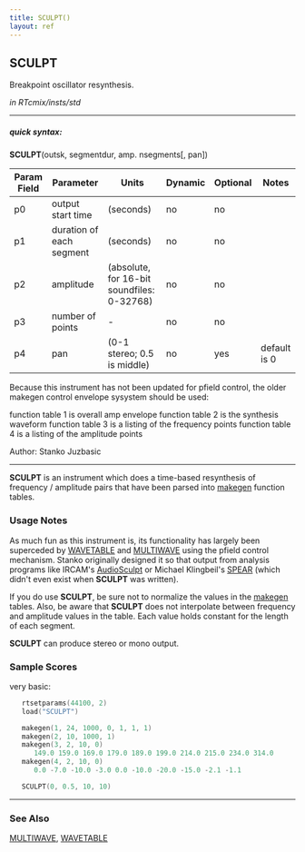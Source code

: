 ```yaml
---
title: SCULPT()
layout: ref
---
```


## SCULPT

Breakpoint oscillator resynthesis.

*in RTcmix/insts/std*  
  

-----

##### quick syntax:

**SCULPT**(outsk, segmentdur, amp. nsegments\[, pan\])


Param Field	| Parameter | Units | Dynamic | Optional | Notes
----------- | --------- | ----- | -------- | --------- | ---------
p0 | output start time | (seconds) | no | no | 
p1 | duration of each segment | (seconds) | no | no | 
p2 | amplitude | (absolute, for 16-bit soundfiles: 0-32768) | no | no | 
p3 | number of points |  -  | no | no | 
p4 | pan | (0-1 stereo; 0.5 is middle) | no | yes | default is 0 | 

   Because this instrument has not been updated for pfield control,
   the older makegen control envelope sysystem should be used:

   function table 1 is overall amp envelope
   function table 2 is the synthesis waveform
   function table 3 is a listing of the frequency points
   function table 4 is a listing of the amplitude points

   Author:  Stanko Juzbasic

  

-----

  
**SCULPT** is an instrument which does a time-based resynthesis of
frequency / amplitude pairs that have been parsed into
[makegen](../scorefile/makegen.html) function tables.

### Usage Notes

As much fun as this instrument is, its functionality has largely been
superceded by [WAVETABLE](WAVETABLE.html) and
[MULTIWAVE](MULTIWAVE.html) using the pfield control mechanism. Stanko
originally designed it so that output from analysis programs like
IRCAM's [AudioSculpt](http://forumnet.ircam.fr/691.php?L=1) or Michael
Klingbeil's [SPEAR](http://www.klingbeil.com/spear/) (which didn't even
exist when **SCULPT** was written).

If you do use **SCULPT**, be sure not to normalize the values in the
[makegen](../scorefile/makegen.html) tables. Also, be aware that
**SCULPT** does not interpolate between frequency and amplitude values
in the table. Each value holds constant for the length of each segment.

**SCULPT** can produce stereo or mono output.

### Sample Scores

very basic:

```cpp
   rtsetparams(44100, 2)
   load("SCULPT")

   makegen(1, 24, 1000, 0, 1, 1, 1)
   makegen(2, 10, 1000, 1)
   makegen(3, 2, 10, 0)
      149.0 159.0 169.0 179.0 189.0 199.0 214.0 215.0 234.0 314.0
   makegen(4, 2, 10, 0)
      0.0 -7.0 -10.0 -3.0 0.0 -10.0 -20.0 -15.0 -2.1 -1.1

   SCULPT(0, 0.5, 10, 10)
```

  

-----

### See Also

[MULTIWAVE](MULTIWAVE.html), [WAVETABLE](WAVETABLE.html)

